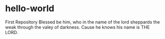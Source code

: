 # hello-world
First Repository
Blessed be him, who in the name of the lord sheppards the weak through the valey of darkness. Cause he knows his name is THE LORD.
